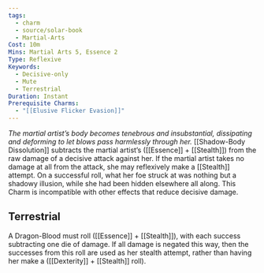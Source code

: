 ```yaml
---
tags:
  - charm
  - source/solar-book
  - Martial-Arts
Cost: 10m
Mins: Martial Arts 5, Essence 2
Type: Reflexive
Keywords:
  - Decisive-only
  - Mute
  - Terrestrial
Duration: Instant
Prerequisite Charms:
  - "[[Elusive Flicker Evasion]]"
---
```

*The martial artist’s body becomes tenebrous and insubstantial, dissipating and deforming to let blows pass harmlessly through her.*
[[Shadow-Body Dissolution]] subtracts the martial artist’s ([[Essence]] + [[Stealth]]) from the raw damage of a decisive attack against her. If the martial artist takes no damage at all from the attack, she may reflexively make a [[Stealth]] attempt. On a successful roll, what her foe struck at was nothing but a shadowy illusion, while she had been hidden elsewhere all along. This Charm is incompatible with other effects that reduce decisive damage. 
## Terrestrial
A Dragon-Blood must roll ([[Essence]] + [[Stealth]]), with each success subtracting one die of damage. If all damage is negated this way, then the successes from this roll are used as her stealth attempt, rather than having her make a ([[Dexterity]] + [[Stealth]] roll).
